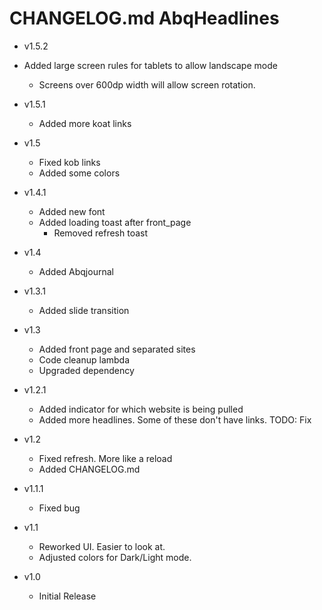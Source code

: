 # CHANGELOG.md AbqHeadlines

- v1.5.2 
- Added large screen rules for tablets to allow landscape mode
  - Screens over 600dp width will allow screen rotation.

- v1.5.1
  - Added more koat links

- v1.5
  - Fixed kob links
  - Added some colors

- v1.4.1
  - Added new font
  - Added loading toast after front_page
    - Removed refresh toast

- v1.4
  - Added Abqjournal

- v1.3.1
  - Added slide transition

- v1.3
  - Added front page and separated sites
  - Code cleanup lambda
  - Upgraded dependency

- v1.2.1
  - Added indicator for which website is being pulled
  - Added more headlines. Some of these don't have links. TODO: Fix
  
- v1.2 
  - Fixed refresh. More like a reload
  - Added CHANGELOG.md

- v1.1.1
    - Fixed bug

- v1.1
    - Reworked UI. Easier to look at.
    - Adjusted colors for Dark/Light mode.

- v1.0
    - Initial Release